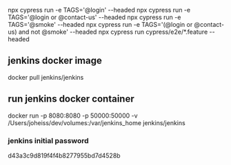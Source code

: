 npx cypress run -e TAGS='@login' --headed
npx cypress run -e TAGS='@login or @contact-us' --headed
npx cypress run -e TAGS='@smoke' --headed
npx cypress run -e TAGS='(@login or @contact-us) and not @smoke' --headed
npx cypress run cypress/e2e/*.feature --headed

## jenkins docker image
docker pull jenkins/jenkins

## run jenkins docker container
docker run -p 8080:8080 -p 50000:50000 -v /Users/joheiss/dev/volumes:/var/jenkins_home jenkins/jenkins

### jenkins initial password
d43a3c9d819f4f4b8277955bd7d4528b